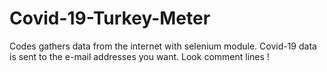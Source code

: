 # Covid-19-Turkey-Meter

Codes gathers data from the internet with selenium module. Covid-19 data is sent to the e-mail addresses you want.
Look comment lines !
